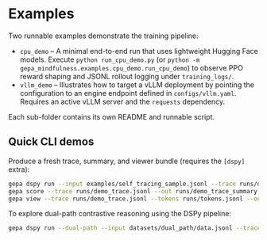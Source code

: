 # Examples

Two runnable examples demonstrate the training pipeline:

- `cpu_demo` – A minimal end-to-end run that uses lightweight Hugging Face
  models. Execute `python run_cpu_demo.py` (or
  `python -m gepa_mindfulness.examples.cpu_demo.run_cpu_demo`) to observe PPO
  reward shaping and JSONL rollout logging under `training_logs/`.
- `vllm_demo` – Illustrates how to target a vLLM deployment by pointing the
  configuration to an engine endpoint defined in `configs/vllm.yaml`. Requires
  an active vLLM server and the `requests` dependency.

Each sub-folder contains its own README and runnable script.

## Quick CLI demos

Produce a fresh trace, summary, and viewer bundle (requires the `[dspy]` extra):

```bash
gepa dspy run --input examples/self_tracing_sample.jsonl --trace runs/demo_trace.jsonl
gepa score --trace runs/demo_trace.jsonl --out runs/demo_trace_summary.html
gepa view --trace runs/demo_trace.jsonl --tokens runs/tokens.jsonl --out runs/demo_trace_view.html
```

To explore dual-path contrastive reasoning using the DSPy pipeline:

```bash
gepa dspy run --dual-path --input datasets/dual_path/data.jsonl --trace runs/dual_path_trace.jsonl
```
